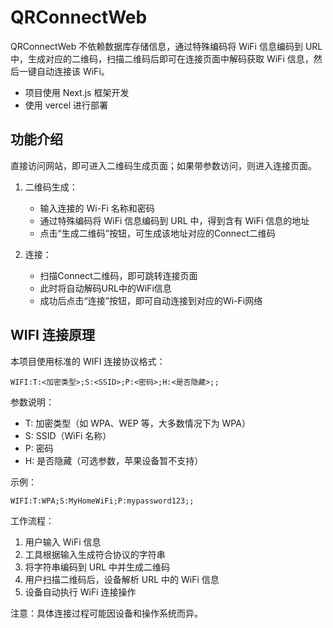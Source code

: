 # QRConnectWeb
QRConnectWeb 不依赖数据库存储信息，通过特殊编码将 WiFi 信息编码到 URL 中，生成对应的二维码，扫描二维码后即可在连接页面中解码获取 WiFi 信息，然后一键自动连接该 WiFi。

- 项目使用 Next.js 框架开发
- 使用 vercel 进行部署

## 功能介绍
直接访问网站，即可进入二维码生成页面；如果带参数访问，则进入连接页面。

1. 二维码生成：
    - 输入连接的 Wi-Fi 名称和密码
    - 通过特殊编码将 WiFi 信息编码到 URL 中，得到含有 WiFi 信息的地址
    - 点击“生成二维码”按钮，可生成该地址对应的Connect二维码

2. 连接：
    - 扫描Connect二维码，即可跳转连接页面
    - 此时将自动解码URL中的WiFi信息
    - 成功后点击“连接”按钮，即可自动连接到对应的Wi-Fi网络

## WIFI 连接原理

本项目使用标准的 WIFI 连接协议格式：

```
WIFI:T:<加密类型>;S:<SSID>;P:<密码>;H:<是否隐藏>;;
```

参数说明：
- T: 加密类型（如 WPA、WEP 等，大多数情况下为 WPA）
- S: SSID（WiFi 名称）
- P: 密码
- H: 是否隐藏（可选参数，苹果设备暂不支持）

示例：
```
WIFI:T:WPA;S:MyHomeWiFi;P:mypassword123;;
```

工作流程：
1. 用户输入 WiFi 信息
2. 工具根据输入生成符合协议的字符串
3. 将字符串编码到 URL 中并生成二维码
4. 用户扫描二维码后，设备解析 URL 中的 WiFi 信息
5. 设备自动执行 WiFi 连接操作

注意：具体连接过程可能因设备和操作系统而异。


